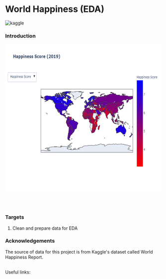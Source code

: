 # World Happiness (EDA)

![kaggle](https://img.shields.io/badge/_-Open_in_Kaggle-informational?style=plastic&logo=kaggle&logoColor=white&color=045bab&link=https://www.kaggle.com/code/martinab/world-happiness-plotly-eda?scriptVersionId=113722316)

### Introduction


<p align="center">
<img height="475em" width="650em" src="https://github.com/Kaggle-Projects-Solutions/World-Happiness-EDA/blob/main/happines%20score.png" align = "center"/>
</p>


<br><br/>


### Targets
 1. Clean and prepare data for EDA

### Acknowledgements

The source of data for this project is from Kaggle's dataset called World Happiness Report. <br><br/>

Useful links:

